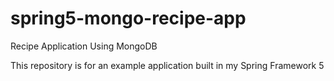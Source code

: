# spring5-mongo-recipe-app

Recipe Application Using MongoDB

This repository is for an example application built in my Spring Framework 5 
